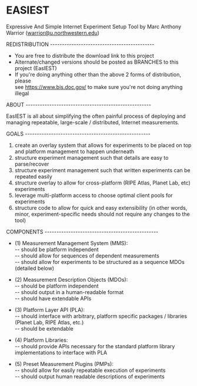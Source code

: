 # EASIEST
Expressive And Simple Internet Experiment Setup Tool
by Marc Anthony Warrior (warrior@u.northwestern.edu)


REDISTRIBUTION --------------------------------------------

- You are free to distribute the download link to this project  
- Alternate/changed versions should be posted as BRANCHES to this project (EasIEST)  
- If you're doing anything other than the above 2 forms of distribution, please  
see https://www.bis.doc.gov/ to make sure you're not doing anything illegal  

ABOUT -----------------------------------------------------

EasIEST is all about simplifying the often painful process of deploying and
managing repeatable, large-scale / distributed, Internet measurements.

GOALS -----------------------------------------------------
1) create an overlay system that allows for experiments to be placed on top and platform management to happen underneath
2) structure experiment management such that details are easy to parse/recover
3) structure experiment management such that written experiments can be repeated easily
4) structure overlay to allow for cross-platform (RIPE Atlas, Planet Lab, etc) experiments
5) leverage multi-platform access to choose optimal client pools for experiments
6) structure code to allow for quick and easy extensibility (in other words, minor, experiment-specific needs should not
require any changes to the tool)

COMPONENTS ------------------------------------------------
- (1) Measurement Management System (MMS):  
-- should be platform independent  
-- should allow for sequences of dependent measurements  
-- should allow for experiments to be structured as a sequence MDOs (detailed below)  

- (2) Measurement Description Objects (MDOs):     
-- should be platform independent  
-- should output in a human-readable format  
-- should have extendable APIs  

- (3) Platform Layer API (PLA):  
-- should interface with arbitrary, platform specific packages / libraries
(Planet Lab, RIPE Atlas, etc.)  
-- should be extendable  

- (4) Platform Libraries:  
-- should provide APIs necessary for the standard platform library
implementations to interface with PLA

- (5) Preset Measurement Plugins (PMPs):  
-- should allow for easily repeatable execution of experiments  
-- should output human readable descriptions of experiments  

